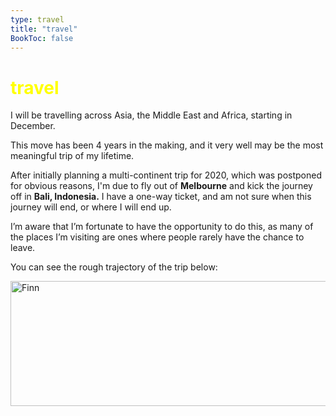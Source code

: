 ```yaml
---
type: travel
title: "travel"
BookToc: false
---
```


# <span style="color: yellow;">travel</span>

I will be travelling across Asia, the Middle East and Africa, starting in December.

This move has been 4 years in the making, and it very well may be the most meaningful trip of my lifetime.

After initially planning a multi-continent trip for 2020, which was postponed for obvious reasons, I'm due to fly out of **Melbourne** and kick the journey off in **Bali, Indonesia.** I have a one-way ticket, and am not sure when this journey will end, or where I will end up. 

I’m aware that I’m fortunate to have the opportunity to do this, as many of the places I’m visiting are ones where people rarely have the chance to leave.

You can see the rough trajectory of the trip below:

<img src="/images/map.png" width="770" height="200" alt="Finn">